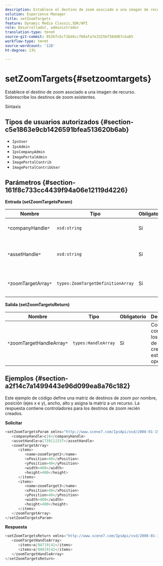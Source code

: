 ```yaml
---
description: Establece el destino de zoom asociado a una imagen de recurso. Sobrescribe los destinos de zoom existentes.
solution: Experience Manager
title: setZoomTargets
feature: Dynamic Media Classic,SDK/API
role: Desarrollador, administrador
translation-type: tm+mt
source-git-commit: 052bfcbcf1bd4ccf60afa7e3325bf58dd07cba85
workflow-type: tm+mt
source-wordcount: '128'
ht-degree: 13%

---
```



# setZoomTargets{#setzoomtargets}

Establece el destino de zoom asociado a una imagen de recurso. Sobrescribe los destinos de zoom existentes.

Sintaxis

## Tipos de usuarios autorizados {#section-c5e1863e9cb1426591bfea513620b6ab}

* `IpsUser`
* `IpsAdmin`
* `IpsCompanyAdmin`
* `ImagePortalAdmin`
* `ImagePortalContrib`
* `ImagePortalContribUser`

## Parámetros {#section-161f8c733cc4439f94a06e12119d4226}

**Entrada (setZoomTargetsParam)**

| Nombre | Tipo | Obligatorio | Descripción |
|---|---|---|---|
| `*`companyHandle`*` | `xsd:string` | Sí | Identificador de la empresa. |
| `*`assetHandle`*` | `xsd:string` | Sí | Recurso con el destino de zoom que desea establecer. |
| `*`zoomTargetArray`*` | `types:ZoomTargetDefinitionArray` | Sí | Matriz de definiciones de destino de zoom. |

**Salida (setZoomTargetsReturn)**

| Nombre | Tipo | Obligatorio | Descripción |
|---|---|---|---|
| `*`zoomTargetHandleArray`*` | `types:HandleArray` | Sí | Conjunto de controles de los destinos de zoom creados por esta operación. |

## Ejemplos {#section-a2f14c7a1499443e96d099ea8a76c182}

Este ejemplo de código define una matriz de destinos de zoom por nombre, posición (ejes x e y), ancho, alto y asigna la matriz a un recurso. La respuesta contiene controladores para los destinos de zoom recién creados.

**Solicitar**

```java
<setZoomTargetsParam xmlns="http://www.scene7.com/IpsApi/xsd/2008-01-15">
   <companyHandle>c|6</companyHandle>
   <assetHandle>a|739|1|537</assetHandle>
   <zoomTargetArray>
      <items>
         <name>zoomTarget2</name>
         <xPosition>40</xPosition>
         <yPosition>40</yPosition>
         <width>400</width>
         <height>400</height>
      </items>
      <items>
         <name>zoomTarget3</name>
         <xPosition>40</xPosition>
         <yPosition>40</yPosition>
         <width>400</width>
         <height>400</height>
      </items>
   </zoomTargetArray>
</setZoomTargetsParam>
```

**Respuesta**

```java
<setZoomTargetsReturn xmlns="http://www.scene7.com/IpsApi/xsd/2008-01-15">
   <zoomTargetHandleArray>
      <items>a|947|9|41</items>
      <items>a|948|9|42</items>
   </zoomTargetHandleArray>
</setZoomTargetsReturn>
```

